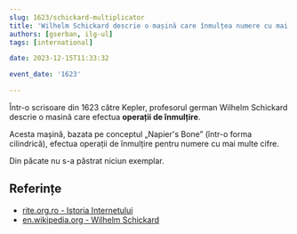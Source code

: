 ```yaml
---
slug: 1623/schickard-multiplicator
title: 'Wilhelm Schickard descrie o mașină care înmulțea numere cu mai multe cifre'
authors: [gserban, ilg-ul]
tags: [international]

date: 2023-12-15T11:33:32

event_date: '1623'

---
```


Într-o scrisoare din 1623 către Kepler, profesorul german Wilhelm
Schickard descrie o masină care efectua **operații de înmulțire**.

<!-- truncate -->

Acesta mașină, bazata pe conceptul „Napier's Bone” (într-o forma cilindrică),
efectua operații de înmulțire pentru numere cu mai multe cifre.

Din păcate nu s-a păstrat niciun exemplar.

## Referințe

- [rite.org.ro - Istoria Internetului](https://rite.org.ro/istoria-internetului/)
- [en.wikipedia.org - Wilhelm Schickard](https://en.wikipedia.org/wiki/Wilhelm_Schickard)
